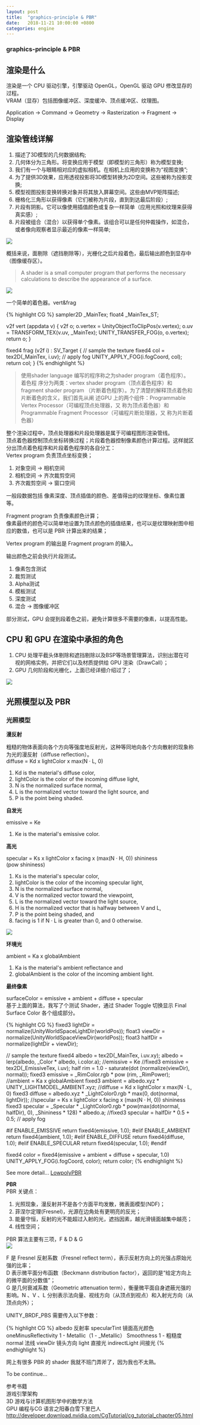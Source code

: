 ```yaml
---
layout: post
title:  "graphics-principle & PBR"
date:   2018-11-21 10:00:00 +0800
categories: engine
---
```

### graphics-principle & PBR

## 渲染是什么
渲染是一个 CPU 驱动引擎，引擎驱动 OpenGL，OpenGL 驱动 GPU 修改显存的过程。<br>
VRAM（显存）包括图像缓冲区、深度缓冲、顶点缓冲区、纹理图。<br>

Application -> Command -> Geometry -> Rasterization -> Fragment -> Display<br>

## 渲染管线详解

1. 描述了3D模型的几何数据结构;
2. 几何体分为三角形。将变换应用于模型（即模型的三角形）称为模型变换;
3. 我们有一个与眼睛相对应的虚拟相机。在相机上应用的变换称为“视图变换”;
4. 为了提供3D效果，应用透视投影将3D模型转换为2D空间。这些被称为投影变换;
5. 模型视图投影变换转换对象并将其放入屏幕空间。这些由MVP矩阵描述;
6. 栅格化三角形以获得像素（它们被称为片段，直到到达最后阶段）;
7. 片段有阴影。它可以像使用插值颜色或复杂一样简单（应用光照和纹理来获得真实感）;
8. 片段被组合（混合）以获得单个像素。该组合可以是任何仲裁操作，如混合，或者像向观察者显示最近的像素一样简单;

![](/images/graphics-principle1.png)<br>

概括来说，面剔除（遮挡剔除等），光栅化之后片段着色，最后输出颜色到显存中（图像缓存区）。<br>

>A shader is a small computer program that performs the necessary calculations to describe the appearance of a surface. 

![](/images/graphics-principle3.png)<br>

一个简单的着色器。vert&frag <br>

{% highlight CG %}
sampler2D _MainTex;
float4 _MainTex_ST;

v2f vert (appdata v)
{
	v2f o;
	o.vertex = UnityObjectToClipPos(v.vertex);
	o.uv = TRANSFORM_TEX(v.uv, _MainTex);
	UNITY_TRANSFER_FOG(o, o.vertex);
	return o;
}

fixed4 frag (v2f i) : SV_Target
{
	// sample the texture
	fixed4 col = tex2D(_MainTex, i.uv);
	// apply fog
	UNITY_APPLY_FOG(i.fogCoord, col);
	return col;
}
{% endhighlight %}

>使用shader language 编写的程序称之为shader program（着色程序）。着色程
>序分为两类：vertex shader program（顶点着色程序）和fragment shader program
>（片断着色程序）。为了清楚的解释顶点着色和片断着色的含义，我们首先从阐
>述GPU 上的两个组件：Programmable Vertex Processor（可编程顶点处理器，又
>称为顶点着色器）和 Programmable Fragment Processor（可编程片断处理器，又
>称为片断着色器）

整个渲染过程中，顶点处理器和片段处理器是属于可编程图形渲染管线。<br>
顶点着色器控制顶点坐标转换过程；片段着色器控制像素颜色计算过程。这样就区分出顶点着色程序和片段着色程序的各自分工：<br>
Vertex program 负责顶点坐标变换；<br>
1. 对象空间 -> 相机空间
2. 相机空间 -> 齐次裁剪空间
3. 齐次裁剪空间 -> 窗口空间

一般段数据包括 像素深度、顶点插值的颜色、差值得出的纹理坐标、像素位置等。<br>

Fragment program 负责像素颜色计算；<br>
像素最终的颜色可以简单地设置为顶点颜色的插值结果，也可以是纹理映射图中相应的数值，也可以是 PBR 计算出来的结果；<br>

Vertex program 的输出是 Fragment program 的输入。<br>

输出颜色之前会执行片段测试。<br>

1. 像素包含测试
2. 裁剪测试
3. Alpha测试
4. 模板测试
5. 深度测试
6. 混合 -> 图像缓冲区

部分测试，GPU 会提到段着色之前，避免计算很多不需要的像素，以提高性能。<br>

## CPU 和 GPU 在渲染中承担的角色

1. CPU 处理平截头体剔除和遮挡剔除以及BSP等场景管理算法，识别出潜在可视的网格实例，并把它们以及材质提供给 GPU 渲染（DrawCall）； 
2. GPU 几何阶段和光栅化，上面已经详细介绍过了；

![](/images/graphics-principle2.png)<br>

## 光照模型以及 PBR 
### 光照模型
**漫反射<br>**

粗糙的物体表面向各个方向等强度地反射光，这种等同地向各个方向散射的现象称为光的漫反射（diffuse reflection）。<br>
diffuse = Kd x lightColor x max(N · L, 0)<br>
1. Kd is the material's diffuse color,
2. lightColor is the color of the incoming diffuse light,
3. N is the normalized surface normal,
4. L is the normalized vector toward the light source, and
5. P is the point being shaded.

**自发光<br>**

emissive = Ke<br>
1. Ke is the material's emissive color.

**高光<br>**

specular = Ks x lightColor x facing x (max(N · H, 0)) shininess <br>
(pow shininess) <br>
1. Ks is the material's specular color,
2. lightColor is the color of the incoming specular light,
3. N is the normalized surface normal,
4. V is the normalized vector toward the viewpoint,
5. L is the normalized vector toward the light source,
6. H is the normalized vector that is halfway between V and L,
7. P is the point being shaded, and
8. facing is 1 if N · L is greater than 0, and 0 otherwise.

![](/images/graphics-principle6.png)<br>

**环境光<br>**

ambient = Ka x globalAmbient<br>
1. Ka is the material's ambient reflectance and
2. globalAmbient is the color of the incoming ambient light.

**最终像素<br>**

surfaceColor = emissive + ambient + diffuse + specular<br>
基于上面的算法，我写了个测试 Shader，通过 Shader Toggle 切换显示 Final Surface Color 各个组成部分。<br>

{% highlight CG %}
fixed3 lightDir = normalize(UnityWorldSpaceLightDir(worldPos));
float3 viewDir = normalize(UnityWorldSpaceViewDir(worldPos));
float3 halfDir = normalize(lightDir + viewDir); 

// sample the texture
fixed4 albedo = tex2D(_MainTex, i.uv.xy);
albedo = lerp(albedo, _Color * albedo, i.color.a);
//emissive = Ke
//fixed3 emissive = tex2D(_EmissiveTex, i.uv);
half rim = 1.0 - saturate(dot (normalize(viewDir), normal));
fixed3 emissive = _RimColor.rgb * pow (rim, _RimPower);
//ambient = Ka x globalAmbient
fixed3 ambient = albedo.xyz * UNITY_LIGHTMODEL_AMBIENT.xyz;
//diffuse = Kd x lightColor x max(N · L, 0)
fixed3 diffuse = albedo.xyz * _LightColor0.rgb * max(0, dot(normal, lightDir));
//specular = Ks x lightColor x facing x (max(N · H, 0)) shininess
fixed3 specular = _Specular * _LightColor0.rgb * pow(max(dot(normal, halfDir), 0), _Shininess * 128) * albedo.a;
//fixed3 specular = halfDir * 0.5 + 0.5;
// apply fog

#if ENABLE_EMISSIVE
	return fixed4(emissive, 1.0); 
#elif ENABLE_AMBIENT
	return fixed4(ambient, 1.0);
#elif ENABLE_DIFFUSE
	return fixed4(diffuse, 1.0);
#elif ENABLE_SPECULAR
	return fixed4(specular, 1.0);
#endif

fixed4 color = fixed4(emissive + ambient + diffuse + specular, 1.0)
UNITY_APPLY_FOG(i.fogCoord, color);
return color;
{% endhighlight %}

See more detail...
[LowpolyPBR](https://github.com/nashnie/Shader/blob/master/LowpolyPBR.shader)<br>

**PBR<br>**
PBR 关键点：<br>
1. 光照现象，漫反射并不是各个方面平均发散，微表面模型(NDF)；
2. 菲涅尔定理(Fresnel)，光源在边角处有更明亮的反光；
3. 能量守恒，反射的光不能超过入射的光，遮挡因素，越光滑镜面越集中越亮；
4. 线性空间；

PBR 算法主要有三项，F & D & G<br>
![](/images/graphics-principle4.png)<br>

F 是 Fresnel 反射系数（Fresnel reflect term），表示反射方向上的光强占原始光强的比率；<br>
D 表示微平面分布函数（Beckmann distribution factor），返回的是“给定方向上的微平面的分数值”；<br>
G 是几何衰减系数（Geometric attenuation term），衡量微平面自身遮蔽光强的影响。N 、V 、L 分别表示法向量、视线方向（从顶点到视点）和入射光方向（从顶点向外）；<br>

UNITY_BRDF_PBS 需要传入以下参数：<br>

{% highlight CG %}
albedo 反射率
specularTint 镜面高光颜色
oneMinusReflectivity 1 - Metallic（1 - _Metallic）
Smoothness 1 - 粗糙度
normal 法线
viewDir 镜头方向
light 直接光
indirectLight 间接光
{% endhighlight %}

网上有很多 PBR 的 shader 我就不班门弄斧了，因为我也不太熟。<br>

To be continue...

参考书籍<br>
游戏引擎架构<br>
3D 游戏与计算机图形学中的数学方法<br>
GPU 编程与CG 语言之阳春白雪下里巴人<br>
http://developer.download.nvidia.com/CgTutorial/cg_tutorial_chapter05.html